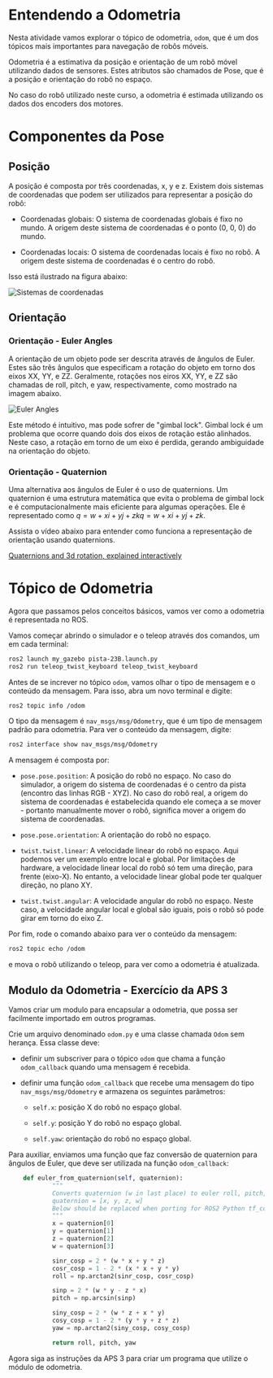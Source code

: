# Entendendo a Odometria

Nesta atividade vamos explorar o tópico de odometria, `odom`, que é um dos tópicos mais importantes para navegação de robôs móveis.

Odometria é a estimativa da posição e orientação de um robô móvel utilizando dados de sensores.
Estes atributos são chamados de Pose, que é a posição e orientação do robô no espaço. 

No caso do robô utilizado neste curso, a odometria é estimada utilizando os dados dos encoders dos motores.

# Componentes da Pose
## Posição

A posição é composta por três coordenadas, x, y e z. Existem dois sistemas de coordenadas que podem ser utilizados para representar a posição do robô:

* Coordenadas globais: O sistema de coordenadas globais é fixo no mundo. A origem deste sistema de coordenadas é o ponto (0, 0, 0) do mundo.

* Coordenadas locais: O sistema de coordenadas locais é fixo no robô. A origem deste sistema de coordenadas é o centro do robô.

Isso está ilustrado na figura abaixo:

![Sistemas de coordenadas](figs/coordenadas.png)

## Orientação
### Orientação - Euler Angles
A orientação de um objeto pode ser descrita através de ângulos de Euler. Estes são três ângulos que especificam a rotação do objeto em torno dos eixos XX, YY, e ZZ. Geralmente, rotações nos eiros XX, YY, e ZZ são chamadas de roll, pitch, e yaw, respectivamente, como mostrado na imagem abaixo.

![Euler Angles](figs/euler.jpg)

Este método é intuitivo, mas pode sofrer de "gimbal lock". Gimbal lock é um problema que ocorre quando dois dos eixos de rotação estão alinhados. Neste caso, a rotação em torno de um eixo é perdida, gerando ambiguidade na orientação do objeto.

### Orientação - Quaternion

Uma alternativa aos ângulos de Euler é o uso de quaternions. Um quaternion é uma estrutura matemática que evita o problema de gimbal lock e é computacionalmente mais eficiente para algumas operações. Ele é representado como $q=w+xi+yj+zkq=w+xi+yj+zk$.

Assista o vídeo abaixo para entender como funciona a representação de orientação usando quaternions.

[Quaternions and 3d rotation, explained interactively](https://www.youtube.com/watch?v=zjMuIxRvygQ&t=233s)

# Tópico de Odometria

Agora que passamos pelos conceitos básicos, vamos ver como a odometria é representada no ROS.

Vamos começar abrindo o simulador e o teleop através dos comandos, um em cada terminal:

```bash
ros2 launch my_gazebo pista-23B.launch.py
ros2 run teleop_twist_keyboard teleop_twist_keyboard
```

Antes de se increver no tópico `odom`, vamos olhar o tipo de mensagem e o conteúdo da mensagem. Para isso, abra um novo terminal e digite:

```bash
ros2 topic info /odom
```

O tipo da mensagem é `nav_msgs/msg/Odometry`, que é um tipo de mensagem padrão para odometria. Para ver o conteúdo da mensagem, digite:

```bash
ros2 interface show nav_msgs/msg/Odometry
```

A mensagem é composta por:

* `pose.pose.position`: A posição do robô no espaço. No caso do simulador, a origem do sistema de coordenadas é o centro da pista (encontro das linhas RGB - XYZ). No caso do robô real, a origem do sistema de coordenadas é estabelecida quando ele começa a se mover - portanto manualmente mover o robô, significa mover a origem do sistema de coordenadas.

* `pose.pose.orientation`: A orientação do robô no espaço.

* `twist.twist.linear`: A velocidade linear do robô no espaço. Aqui podemos ver um exemplo entre local e global. Por limitações de hardware, a velocidade linear local do robô só tem uma direção, para frente (eixo-X). No entanto, a velocidade linear global pode ter qualquer direção, no plano XY.

* `twist.twist.angular`: A velocidade angular do robô no espaço. Neste caso, a velocidade angular local e global são iguais, pois o robô só pode girar em torno do eixo Z.

Por fim, rode o comando abaixo para ver o conteúdo da mensagem:

```bash
ros2 topic echo /odom
```

e mova o robô utilizando o teleop, para ver como a odometria é atualizada.

## Modulo da Odometria - Exercício da APS 3

Vamos criar um modulo para encapsular a odometria, que possa ser facilmente importado em outros programas.

Crie um arquivo denominado `odom.py` e uma classe chamada `Odom` sem herança. Essa classe deve:

* definir um subscriver para o tópico `odom` que chama a função `odom_callback` quando uma mensagem é recebida.

* definir uma função `odom_callback` que recebe uma mensagem do tipo `nav_msgs/msg/Odometry` e armazena os seguintes parâmetros:

    * `self.x`: posição X do robô no espaço global.

    * `self.y`: posição Y do robô no espaço global.

    * `self.yaw`: orientação do robô no espaço global.

Para auxiliar, enviamos uma função que faz conversão de quaternion para ângulos de Euler, que deve ser utilizada na função `odom_callback`:

```python
    def euler_from_quaternion(self, quaternion):
            """
            Converts quaternion (w in last place) to euler roll, pitch, yaw
            quaternion = [x, y, z, w]
            Below should be replaced when porting for ROS2 Python tf_conversions is done.
            """
            x = quaternion[0]
            y = quaternion[1]
            z = quaternion[2]
            w = quaternion[3]

            sinr_cosp = 2 * (w * x + y * z)
            cosr_cosp = 1 - 2 * (x * x + y * y)
            roll = np.arctan2(sinr_cosp, cosr_cosp)

            sinp = 2 * (w * y - z * x)
            pitch = np.arcsin(sinp)

            siny_cosp = 2 * (w * z + x * y)
            cosy_cosp = 1 - 2 * (y * y + z * z)
            yaw = np.arctan2(siny_cosp, cosy_cosp)

            return roll, pitch, yaw
```

Agora siga as instruções da APS 3 para criar um programa que utilize o módulo de odometria.
